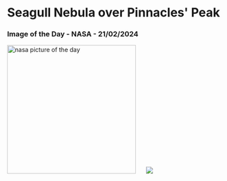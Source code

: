# Seagull Nebula over Pinnacles' Peak
### Image of the Day - NASA - 21/02/2024
<img src="https://apod.nasa.gov/apod/image/2402/SeagullPinnacles_Venkatraman_960.jpg" alt="nasa picture of the day" width="300"/>&nbsp; &nbsp; &nbsp; <img src="https://github-readme-streak-stats.herokuapp.com/?user=tempo-riz&theme=tokyonight" >



  
